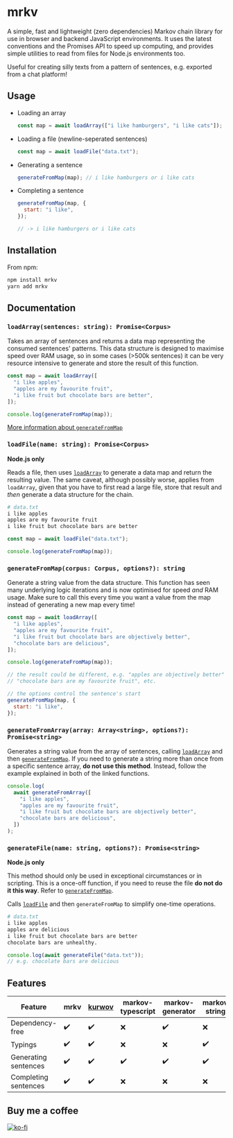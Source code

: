 # mrkv

A simple, fast and lightweight (zero dependencies) Markov chain library for use in browser and backend JavaScript environments. It uses the latest conventions and the Promises API to speed up computing, and provides simple utilities to read from files for Node.js environments too.

Useful for creating silly texts from a pattern of sentences, e.g. exported from a chat platform!

## Usage

- Loading an array

  ```js
  const map = await loadArray(["i like hamburgers", "i like cats"]);
  ```

- Loading a file (newline-seperated sentences)

  ```js
  const map = await loadFile("data.txt");
  ```

- Generating a sentence

  ```js
  generateFromMap(map); // i like hamburgers or i like cats
  ```

- Completing a sentence

  ```js
  generateFromMap(map, {
    start: "i like",
  });

  // -> i like hamburgers or i like cats
  ```

## Installation

From npm:

```sh
npm install mrkv
yarn add mrkv
```

## Documentation

### `loadArray(sentences: string): Promise<Corpus>`

Takes an array of sentences and returns a data map representing the consumed sentences' patterns. This data structure is designed to maximise speed over RAM usage, so in some cases (>500k sentences) it can be very resource intensive to generate and store the result of this function.

```js
const map = await loadArray([
  "i like apples",
  "apples are my favourite fruit",
  "i like fruit but chocolate bars are better",
]);

console.log(generateFromMap(map));
```

[More information about `generateFromMap`](#generatefrommapcorpus-corpus-options-string)

### `loadFile(name: string): Promise<Corpus>`

**Node.js only**

Reads a file, then uses [`loadArray`](#loadarraysentences-string-promisecorpus) to generate a data map and return the resulting value. The same caveat, although possibly worse, applies from `loadArray`, given that you have to first read a large file, store that result and _then_ generate a data structure for the chain.

```py
# data.txt
i like apples
apples are my favourite fruit
i like fruit but chocolate bars are better
```

```js
const map = await loadFile("data.txt");

console.log(generateFromMap(map));
```

### `generateFromMap(corpus: Corpus, options?): string`

Generate a string value from the data structure. This function has seen many underlying logic iterations and is now optimised for speed _and_ RAM usage. Make sure to call this every time you want a value from the map instead of generating a new map every time!

```js
const map = await loadArray([
  "i like apples",
  "apples are my favourite fruit",
  "i like fruit but chocolate bars are objectively better",
  "chocolate bars are delicious",
]);

console.log(generateFromMap(map));

// the result could be different, e.g. "apples are objectively better" or
// "chocolate bars are my favourite fruit", etc.

// the options control the sentence's start
generateFromMap(map, {
  start: "i like",
});
```

### `generateFromArray(array: Array<string>, options?): Promise<string>`

Generates a string value from the array of sentences, calling [`loadArray`](#loadarraysentences-string-promisecorpus) and then [`generateFromMap`](#generatefrommapcorpus-corpus-options-string). If you need to generate a string more than once from a specific sentence array, **do not use this method**. Instead, follow the example explained in both of the linked functions.

```js
console.log(
  await generateFromArray([
    "i like apples",
    "apples are my favourite fruit",
    "i like fruit but chocolate bars are objectively better",
    "chocolate bars are delicious",
  ])
);
```

### `generateFile(name: string, options?): Promise<string>`

**Node.js only**

This method should only be used in exceptional circumstances or in scripting. This is a once-off function, if you need to reuse the file **do not do it this way**. Refer to [`generateFromMap`](#generatefrommapcorpus-corpus-options-string).

Calls [`loadFile`](#loadfilename-string-promisecorpus) and then `generateFromMap` to simplify one-time operations.

```py
# data.txt
i like apples
apples are delicious
i like fruit but chocolate bars are better
chocolate bars are unhealthy.
```

```js
console.log(await generateFile("data.txt"));
// e.g. chocolate bars are delicious
```

## Features

| Feature              | mrkv | [kurwov](https://github.com/xiboon/kurwov) | markov-typescript | markov-generator | markov-strings | markov-chains |
| -------------------- | ---- | ------------------------------------------ | ----------------- | ---------------- | -------------- | ------------- |
| Dependency-free      | ✔️   | ✔️                                         | ❌                | ✔️               | ❌             | ❌            |
| Typings              | ✔️   | ✔️                                         | ❌                | ❌               | ✔️             | ❌            |
| Generating sentences | ✔️   | ✔️                                         | ✔️                | ✔️               | ✔️             | ✔️            |
| Completing sentences | ✔️   | ✔️                                         | ❌                | ❌               | ❌             | ❌            |

## Buy me a coffee

[![ko-fi](https://ko-fi.com/img/githubbutton_sm.svg)](https://ko-fi.com/K3K6AOLXV)
